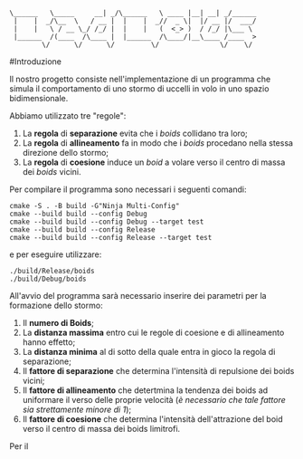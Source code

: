 ```_________             ._____________       .__    .___      
\______   \_____     __| _/\______   \ ____ |__| __| _/______
 |    |  _/\__  \   / __ |  |    |  _//  _ \|  |/ __ |/  ___/
 |    |   \ / __ \_/ /_/ |  |    |   (  <_> )  / /_/ |\___ \ 
 |______  /(____  /\____ |  |______  /\____/|__\____ /____  >
        \/      \/      \/         \/               \/    \/ 
```
#Introduzione

Il nostro progetto consiste nell'implementazione di un programma che simula il comportamento di uno stormo di uccelli in volo in uno spazio bidimensionale.

Abbiamo utilizzato tre "regole":
1. La **regola** di **separazione** evita che i *boids* collidano tra loro;
2. La **regola** di **allineamento** fa in modo che i *boids* procedano nella stessa direzione dello stormo;
3. La **regola** di **coesione** induce un *boid* a volare verso il centro di massa dei *boids* vicini.

Per compilare il programma sono necessari i seguenti comandi:
```shell
cmake -S . -B build -G"Ninja Multi-Config"
cmake --build build --config Debug
cmake --build build --config Debug --target test
cmake --build build --config Release
cmake --build build --config Release --target test
```
e per eseguire utilizzare:
```shell
./build/Release/boids
./build/Debug/boids
```

All'avvio del programma sarà necessario inserire dei parametri per la formazione dello stormo:
1. Il **numero di Boids**;
2. La **distanza massima** entro cui le regole di coesione e di allineamento hanno effetto; 
3. La **distanza minima** al di sotto della quale entra in gioco la regola di separazione;
4. Il **fattore di separazione** che determina l'intensità di repulsione dei boids vicini;
5. Il **fattore di allineamento** che detertmina la tendenza dei boids ad uniformare il verso delle proprie velocità (*è necessario che tale fattore sia strettamente minore di 1*);
6. Il **fattore di coesione** che determina l'intensità dell'attrazione del boid verso il centro di massa dei boids limitrofi.

Per il 



